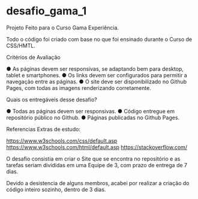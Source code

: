 # desafio_gama_1


Projeto Feito para o Curso Gama Experiência. 

Todo o código foi criado com base no que foi ensinado durante o Curso de CSS/HMTL. 

Critérios de Avaliação

● As páginas devem ser responsivas, se adaptando bem para desktop, tablet e smartphones.
● Os links devem ser configurados para permitir a navegação entre as páginas.
● O site deve ser disponibilizado no Github Pages, com todas as imagens renderizando corretamente.


Quais os entregáveis desse desafio?

● Todas as páginas devem ser responsivas.
● Código entregue em repositório público no Github.
● Páginas publicadas no Github Pages.

Referencias Extras de estudo: 

https://www.w3schools.com/css/default.asp
https://www.w3schools.com/html/default.asp
https://stackoverflow.com/


O desafio consistia em criar o Site que se encontra no repositório e as tarefas seriam divididas em uma Equipe de 3, com prazo de entrega de 7 dias. 

Devido a desistencia de alguns membros, acabei por realizar a criação do código inteiro sozinho, dentro de 3 dias. 
